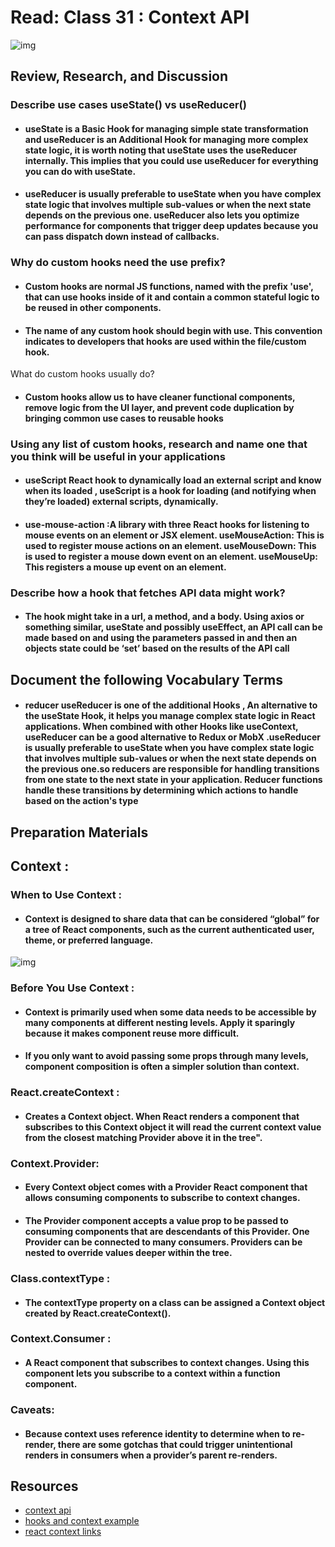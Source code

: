 # Read: Class 31 : Context API

![img](https://encrypted-tbn0.gstatic.com/images?q=tbn:ANd9GcToGLZ5wTo2HuEc2dYiSxuTTdfPtFljLw1lFw&usqp=CAU)

## Review, Research, and Discussion

### Describe use cases useState() vs useReducer()

* #### useState is a Basic Hook for managing simple state transformation and useReducer is an Additional Hook for managing more complex state logic, it is worth noting that useState uses the useReducer internally. This implies that you could use useReducer for everything you can do with useState.

* #### useReducer is usually preferable to useState when you have complex state logic that involves multiple sub-values or when the next state depends on the previous one. useReducer also lets you optimize performance for components that trigger deep updates because you can pass dispatch down instead of callbacks.

### Why do custom hooks need the use prefix?

* #### Custom hooks are normal JS functions, named with the prefix 'use', that can use hooks inside of it and contain a common stateful logic to be reused in other components.

* #### The name of any custom hook should begin with use. This convention indicates to developers that hooks are used within the file/custom hook.

What do custom hooks usually do?

* #### Custom hooks allow us to have cleaner functional components, remove logic from the UI layer, and prevent code duplication by bringing common use cases to reusable hooks



### Using any list of custom hooks, research and name one that you think will be useful in your applications

* #### useScript React hook to dynamically load an external script and know when its loaded , useScript is a hook for loading (and notifying when they’re loaded) external scripts, dynamically.

* #### use-mouse-action :A library with three React hooks for listening to mouse events on an element or JSX element. useMouseAction: This is used to register mouse actions on an element. useMouseDown: This is used to register a mouse down event on an element. useMouseUp: This registers a mouse up event on an element.

### Describe how a hook that fetches API data might work?

* #### The hook might take in a url, a method, and a body. Using axios or something similar, useState and possibly useEffect, an API call can be made based on and using the parameters passed in and then an objects state could be ‘set’ based on the results of the API call

## Document the following Vocabulary Terms

* #### reducer useReducer is one of the additional Hooks , An alternative to the useState Hook, it helps you manage complex state logic in React applications. When combined with other Hooks like useContext, useReducer can be a good alternative to Redux or MobX .useReducer is usually preferable to useState when you have complex state logic that involves multiple sub-values or when the next state depends on the previous one.so reducers are responsible for handling transitions from one state to the next state in your application. Reducer functions handle these transitions by determining which actions to handle based on the action's type


## Preparation Materials 

## Context :

### When to Use Context :

* #### Context is designed to share data that can be considered “global” for a tree of React components, such as the current authenticated user, theme, or preferred language.


![img](https://user-images.githubusercontent.com/79833733/129165941-3c7ce36b-ce69-4206-a0ea-fa38d5575e68.png)

### Before You Use Context :


* #### Context is primarily used when some data needs to be accessible by many components at different nesting levels. Apply it sparingly because it makes component reuse more difficult.


* #### If you only want to avoid passing some props through many levels, component composition is often a simpler solution than context.

### React.createContext :


* #### Creates a Context object. When React renders a component that subscribes to this Context object it will read the current context value from the closest matching Provider above it in the tree".

### Context.Provider:


* #### Every Context object comes with a Provider React component that allows consuming components to subscribe to context changes.



* #### The Provider component accepts a value prop to be passed to consuming components that are descendants of this Provider. One Provider can be connected to many consumers. Providers can be nested to override values deeper within the tree.

### Class.contextType :


* #### The contextType property on a class can be assigned a Context object created by React.createContext().

### Context.Consumer :


* #### A React component that subscribes to context changes. Using this component lets you subscribe to a context within a function component.

### Caveats:


* #### Because context uses reference identity to determine when to re-render, there are some gotchas that could trigger unintentional renders in consumers when a provider’s parent re-renders.


## Resources

* [context api](https://reactjs.org/docs/context.html)
* [hooks and context example](https://medium.com/swlh/snackbars-in-react-an-exercise-in-hooks-and-context-299b43fd2a2b)
* [react context links](https://github.com/diegohaz/awesome-react-context)